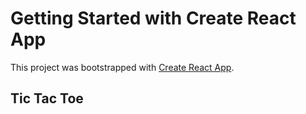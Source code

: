 # Getting Started with Create React App

This project was bootstrapped with [Create React App](https://github.com/facebook/create-react-app).

## Tic Tac Toe

